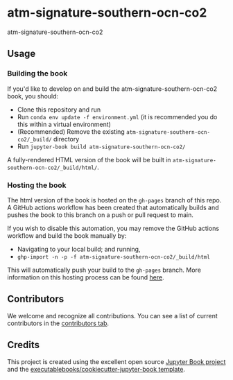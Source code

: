 # atm-signature-southern-ocn-co2

atm-signature-southern-ocn-co2

## Usage

### Building the book

If you'd like to develop on and build the atm-signature-southern-ocn-co2 book, you should:

- Clone this repository and run
- Run `conda env update -f environment.yml` (it is recommended you do this within a virtual environment)
- (Recommended) Remove the existing `atm-signature-southern-ocn-co2/_build/` directory
- Run `jupyter-book build atm-signature-southern-ocn-co2/`

A fully-rendered HTML version of the book will be built in `atm-signature-southern-ocn-co2/_build/html/`.

### Hosting the book

The html version of the book is hosted on the `gh-pages` branch of this repo. A GitHub actions workflow has been created that automatically builds and pushes the book to this branch on a push or pull request to main.

If you wish to disable this automation, you may remove the GitHub actions workflow and build the book manually by:

- Navigating to your local build; and running,
- `ghp-import -n -p -f atm-signature-southern-ocn-co2/_build/html`

This will automatically push your build to the `gh-pages` branch. More information on this hosting process can be found [here](https://jupyterbook.org/publish/gh-pages.html#manually-host-your-book-with-github-pages).

## Contributors

We welcome and recognize all contributions. You can see a list of current contributors in the [contributors tab](https://github.com/fluid-sphere/atm_signature_southern_ocn_co2/graphs/contributors).

## Credits

This project is created using the excellent open source [Jupyter Book project](https://jupyterbook.org/) and the [executablebooks/cookiecutter-jupyter-book template](https://github.com/executablebooks/cookiecutter-jupyter-book).
